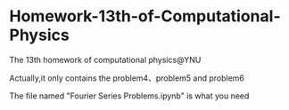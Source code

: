 # Homework-13th-of-Computational-Physics
The 13th homework of computational physics@YNU

Actually,it only contains the problem4、problem5 and problem6

The file named "Fourier Series Problems.ipynb" is what you need 
